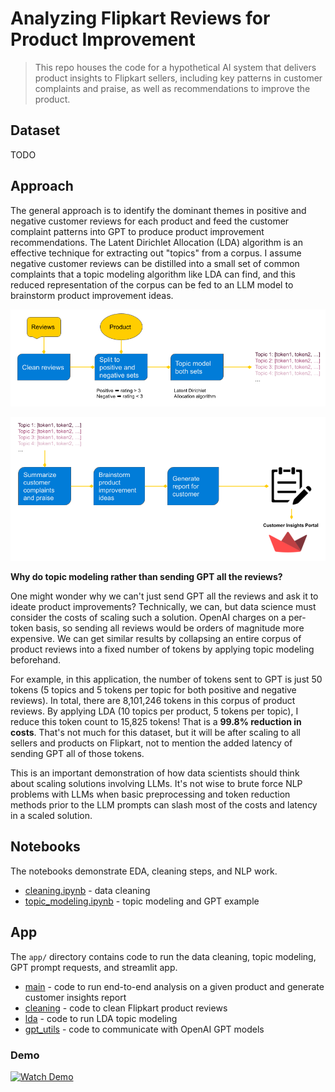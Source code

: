 # Analyzing Flipkart Reviews for Product Improvement
> This repo houses the code for a hypothetical AI system that delivers product insights to Flipkart sellers, including key patterns in customer complaints and praise, as well as recommendations to improve the product.

## Dataset
TODO

## Approach
The general approach is to identify the dominant themes in positive and negative customer reviews for each product and feed the customer complaint patterns into GPT to produce product improvement recommendations. The Latent Dirichlet Allocation (LDA) algorithm is an effective technique for extracting out "topics" from a corpus. I assume negative customer reviews can be distilled into a small set of common complaints that a topic modeling algorithm like LDA can find, and this reduced representation of the corpus can be fed to an LLM model to brainstorm product improvement ideas.


![](app/assets/workflow_I.png)

![](app/assets/workflow_II.png)

**Why do topic modeling rather than sending GPT all the reviews?**

One might wonder why we can't just send GPT all the reviews and ask it to ideate product improvements? Technically, we can, but data science must consider the costs of scaling such a solution. OpenAI charges on a per-token basis, so sending all reviews would be orders of magnitude more expensive. We can get similar results by collapsing an entire corpus of product reviews into a fixed number of tokens by applying topic modeling beforehand. 

For example, in this application, the number of tokens sent to GPT is just 50 tokens (5 topics and 5 tokens per topic for both positive and negative reviews). In total, there are 8,101,246 tokens in this corpus of product reviews. By applying LDA (10 topics per product, 5 tokens per topic), I reduce this token count to 15,825 tokens! That is a **99.8% reduction in costs**. That's not much for this dataset, but it will be after scaling to all sellers and products on Flipkart, not to mention the added latency of sending GPT all of those tokens.

This is an important demonstration of how data scientists should think about scaling solutions involving LLMs. It's not wise to brute force NLP problems with LLMs when basic preprocessing and token reduction methods prior to the LLM prompts can slash most of the costs and latency in a scaled solution.


## Notebooks
The notebooks demonstrate EDA, cleaning steps, and NLP work.
- [cleaning.ipynb](cleaning.ipynb) - data cleaning
- [topic_modeling.ipynb](topic_modeling.ipynb) - topic modeling and GPT example

## App
The `app/` directory contains code to run the data cleaning, topic modeling, GPT prompt requests, and streamlit app.
- [main](app/main.py) - code to run end-to-end analysis on a given product and generate customer insights report
- [cleaning](app/cleaning.py) - code to clean Flipkart product reviews
- [lda](app/lda.py) - code to run LDA topic modeling
- [gpt_utils](app/gpt_utils.py) - code to communicate with OpenAI GPT models

### Demo
[![Watch Demo](https://img.youtube.com/vi/SjW10t-bOO8/0.jpg)](https://youtu.be/SjW10t-bOO8)

